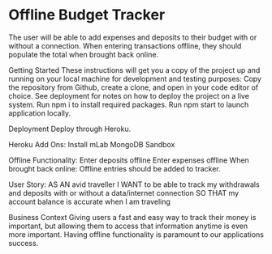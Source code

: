 # Offline Budget Tracker
The user will be able to add expenses and deposits to their budget with or without a connection. When entering transactions offline, they should populate the total when brought back online.

Getting Started
These instructions will get you a copy of the project up and running on your local machine for development and testing purposes: Copy the repository from Github, create a clone, and open in your code editor of choice. See deployment for notes on how to deploy the project on a live system. Run npm i to install required packages. Run npm start to launch application locally.

Deployment
Deploy through Heroku.

Heroku Add Ons: Install mLab MongoDB Sandbox

Offline Functionality:
Enter deposits offline
Enter expenses offline
When brought back online: Offline entries should be added to tracker.

User Story:
AS AN avid traveller I WANT to be able to track my withdrawals and deposits with or without a data/internet connection SO THAT my account balance is accurate when I am traveling

Business Context
Giving users a fast and easy way to track their money is important, but allowing them to access that information anytime is even more important. Having offline functionality is paramount to our applications success.
